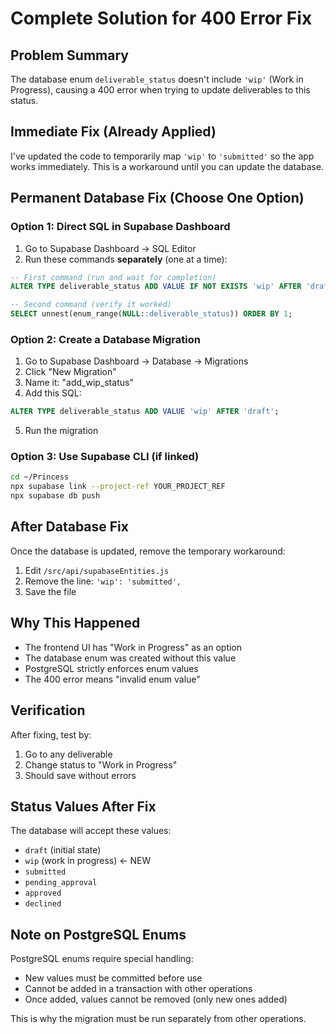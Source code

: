 # Complete Solution for 400 Error Fix

## Problem Summary
The database enum `deliverable_status` doesn't include `'wip'` (Work in Progress), causing a 400 error when trying to update deliverables to this status.

## Immediate Fix (Already Applied)
I've updated the code to temporarily map `'wip'` to `'submitted'` so the app works immediately. This is a workaround until you can update the database.

## Permanent Database Fix (Choose One Option)

### Option 1: Direct SQL in Supabase Dashboard
1. Go to Supabase Dashboard → SQL Editor
2. Run these commands **separately** (one at a time):

```sql
-- First command (run and wait for completion)
ALTER TYPE deliverable_status ADD VALUE IF NOT EXISTS 'wip' AFTER 'draft';
```

```sql
-- Second command (verify it worked)
SELECT unnest(enum_range(NULL::deliverable_status)) ORDER BY 1;
```

### Option 2: Create a Database Migration
1. Go to Supabase Dashboard → Database → Migrations
2. Click "New Migration"
3. Name it: "add_wip_status"
4. Add this SQL:
```sql
ALTER TYPE deliverable_status ADD VALUE 'wip' AFTER 'draft';
```
5. Run the migration

### Option 3: Use Supabase CLI (if linked)
```bash
cd ~/Princess
npx supabase link --project-ref YOUR_PROJECT_REF
npx supabase db push
```

## After Database Fix
Once the database is updated, remove the temporary workaround:

1. Edit `/src/api/supabaseEntities.js`
2. Remove the line: `'wip': 'submitted',`
3. Save the file

## Why This Happened
- The frontend UI has "Work in Progress" as an option
- The database enum was created without this value
- PostgreSQL strictly enforces enum values
- The 400 error means "invalid enum value"

## Verification
After fixing, test by:
1. Go to any deliverable
2. Change status to "Work in Progress"
3. Should save without errors

## Status Values After Fix
The database will accept these values:
- `draft` (initial state)
- `wip` (work in progress) ← NEW
- `submitted`
- `pending_approval`
- `approved`
- `declined`

## Note on PostgreSQL Enums
PostgreSQL enums require special handling:
- New values must be committed before use
- Cannot be added in a transaction with other operations
- Once added, values cannot be removed (only new ones added)

This is why the migration must be run separately from other operations.